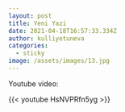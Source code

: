 ```yaml
---
layout: post
title: Yeni Yazi
date: 2021-04-18T16:57:33.334Z
author: kulliyetuneva
categories:
  - sticky
image: /assets/images/13.jpg
---
```

Youtube video:



{{< youtube HsNVPRfn5yg >}}
